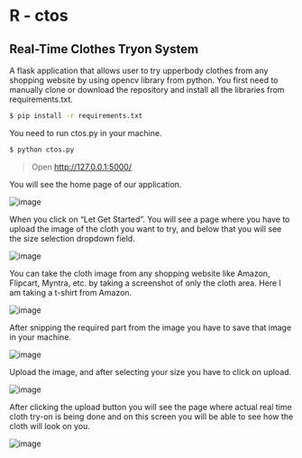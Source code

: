 # R - ctos
## Real-Time Clothes Tryon System
A flask application that allows user to try upperbody clothes from any shopping website by using opencv library from python. 
You first need to manually clone or download the repository and install all the libraries from requirements.txt.
```sh
$ pip install -r requirements.txt
```
You need to run ctos.py in your machine.
```sh
$ python ctos.py
```
>Open http://127.0.0.1:5000/

You will see the home page of our application.

![image](https://user-images.githubusercontent.com/86234577/164490321-34b1ec63-f4b2-49d7-9d6a-7ca21161ef6a.png)

When you click on “Let Get Started”. You will see a page where you have to upload the image of the cloth you want to try, and below that you will see the size selection dropdown field.

![image](https://user-images.githubusercontent.com/86234577/164490421-e0880043-5d6a-4697-92c8-f2cb912e5614.png)

You can take the cloth image from any shopping website like Amazon, Flipcart, Myntra, etc. by taking a screenshot of only the cloth area. Here I am taking a t-shirt from Amazon.

![image](https://user-images.githubusercontent.com/86234577/164490823-8aa08612-5f46-4409-984c-cc7abd61ae93.png)

After snipping the required part from the image you have to save that image in your machine.

![image](https://user-images.githubusercontent.com/86234577/164490739-d214bb6d-6a1b-4609-8641-96667b1a52c9.png)

Upload the image, and after selecting your size you have to click on upload.

![image](https://user-images.githubusercontent.com/86234577/164490960-bc553808-9eaf-4311-aa8b-560b546f39a0.png)

After clicking the upload button you will see the page where actual real time cloth try-on is being done and on this screen you will be able to see how the cloth will look on you.

![image](https://user-images.githubusercontent.com/86234577/164491098-2bd6c91f-7313-4e83-85f6-c2b91a055f4b.png)


